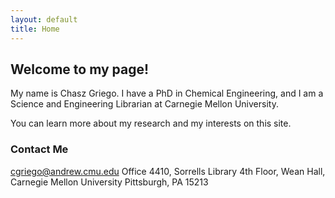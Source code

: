 ```yaml
---
layout: default
title: Home
---
```


## Welcome to my page!

My name is Chasz Griego. I have a PhD in Chemical Engineering, and I am a
Science and Engineering Librarian at Carnegie Mellon University.

You can learn more about my research and my interests on this site.

### Contact Me
[cgriego@andrew.cmu.edu](mailto:cgriego@andrew.cmu.edu)
Office 4410, Sorrells Library
4th Floor, Wean Hall, Carnegie Mellon University
Pittsburgh, PA 15213
